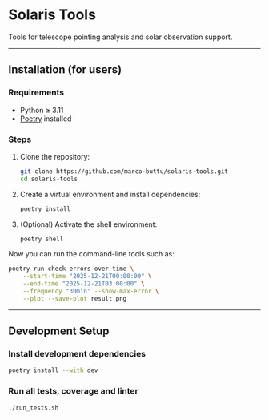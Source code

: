 # Solaris Tools

Tools for telescope pointing analysis and solar observation support.

---

## Installation (for users)

### Requirements
- Python ≥ 3.11
- [Poetry](https://python-poetry.org/docs/#installation) installed

### Steps

1. Clone the repository:
   ```bash
   git clone https://github.com/marco-buttu/solaris-tools.git
   cd solaris-tools
   ```

2. Create a virtual environment and install dependencies:
   ```bash
   poetry install
   ```

3. (Optional) Activate the shell environment:
   ```bash
   poetry shell
   ```

Now you can run the command-line tools such as:

```bash
poetry run check-errors-over-time \
    --start-time "2025-12-21T00:00:00" \
    --end-time "2025-12-21T03:00:00" \
    --frequency "30min" --show-max-error \
    --plot --save-plot result.png
```

---

## Development Setup

### Install development dependencies
```bash
poetry install --with dev
```

### Run all tests, coverage and linter
```bash
./run_tests.sh
```
